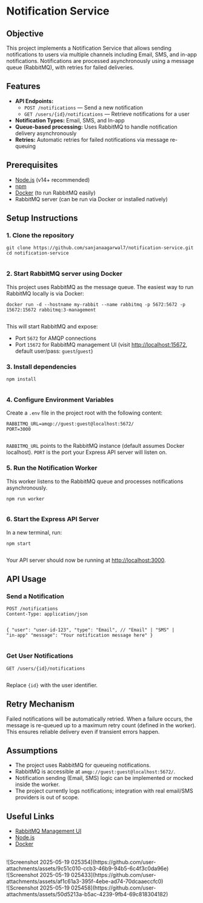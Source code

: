 

  <h1>Notification Service</h1>

  <h2>Objective</h2>
  <p>
    This project implements a Notification Service that allows sending notifications to users via multiple channels including Email, SMS, and in-app notifications. Notifications are processed asynchronously using a message queue (RabbitMQ), with retries for failed deliveries.
  </p>

  <h2>Features</h2>
  <ul>
    <li><strong>API Endpoints:</strong>
      <ul>
        <li><code>POST /notifications</code> — Send a new notification</li>
        <li><code>GET /users/{id}/notifications</code> — Retrieve notifications for a user</li>
      </ul>
    </li>
    <li><strong>Notification Types:</strong> Email, SMS, and In-app</li>
    <li><strong>Queue-based processing:</strong> Uses RabbitMQ to handle notification delivery asynchronously</li>
    <li><strong>Retries:</strong> Automatic retries for failed notifications via message re-queuing</li>
  </ul>

  <h2>Prerequisites</h2>
  <ul>
    <li><a href="https://nodejs.org/" target="_blank" rel="noopener noreferrer">Node.js</a> (v14+ recommended)</li>
    <li><a href="https://www.npmjs.com/" target="_blank" rel="noopener noreferrer">npm</a></li>
    <li><a href="https://www.docker.com/get-started" target="_blank" rel="noopener noreferrer">Docker</a> (to run RabbitMQ easily)</li>
    <li>RabbitMQ server (can be run via Docker or installed natively)</li>
  </ul>

  <h2>Setup Instructions</h2>

  <h3>1. Clone the repository</h3>
  <pre><code>git clone https://github.com/sanjanaagarwal7/notification-service.git
cd notification-service
  </code></pre>

  <h3>2. Start RabbitMQ server using Docker</h3>
  <p>This project uses RabbitMQ as the message queue. The easiest way to run RabbitMQ locally is via Docker:</p>
  <pre><code>docker run -d --hostname my-rabbit --name rabbitmq -p 5672:5672 -p 15672:15672 rabbitmq:3-management
  </code></pre>
  <p>This will start RabbitMQ and expose:</p>
  <ul>
    <li>Port <code>5672</code> for AMQP connections</li>
    <li>Port <code>15672</code> for RabbitMQ management UI (visit <a href="http://localhost:15672" target="_blank" rel="noopener noreferrer">http://localhost:15672</a>, default user/pass: <code>guest</code>/<code>guest</code>)</li>
  </ul>

  <h3>3. Install dependencies</h3>
  <pre><code>npm install
  </code></pre>

  <h3>4. Configure Environment Variables</h3>
  <p>Create a <code>.env</code> file in the project root with the following content:</p>
  <pre><code>RABBITMQ_URL=amqp://guest:guest@localhost:5672/
PORT=3000
  </code></pre>
  <p><code>RABBITMQ_URL</code> points to the RabbitMQ instance (default assumes Docker localhost). <code>PORT</code> is the port your Express API server will listen on.</p>

  <h3>5. Run the Notification Worker</h3>
  <p>This worker listens to the RabbitMQ queue and processes notifications asynchronously.</p>
  <pre><code>npm run worker
  </code></pre>

  <h3>6. Start the Express API Server</h3>
  <p>In a new terminal, run:</p>
  <pre><code>npm start
  </code></pre>
  <p>Your API server should now be running at <a href="http://localhost:3000" target="_blank" rel="noopener noreferrer">http://localhost:3000</a>.</p>

  <h2>API Usage</h2>

  <h3>Send a Notification</h3>
  <pre><code>POST /notifications
Content-Type: application/json

{
  "user": "user-id-123",
  "type": "Email",        // "Email" | "SMS" | "in-app"
  "message": "Your notification message here"
}
  </code></pre>

  <h3>Get User Notifications</h3>
  <pre><code>GET /users/{id}/notifications
  </code></pre>
  <p>Replace <code>{id}</code> with the user identifier.</p>

  <h2>Retry Mechanism</h2>
  <p>Failed notifications will be automatically retried. When a failure occurs, the message is re-queued up to a maximum retry count (defined in the worker). This ensures reliable delivery even if transient errors happen.</p>

  <h2>Assumptions</h2>
  <ul>
    <li>The project uses RabbitMQ for queueing notifications.</li>
    <li>RabbitMQ is accessible at <code>amqp://guest:guest@localhost:5672/</code>.</li>
    <li>Notification sending (Email, SMS) logic can be implemented or mocked inside the worker.</li>
    <li>The project currently logs notifications; integration with real email/SMS providers is out of scope.</li>
  </ul>

  <h2>Useful Links</h2>
  <ul>
    <li><a href="http://localhost:15672" target="_blank" rel="noopener noreferrer">RabbitMQ Management UI</a></li>
    <li><a href="https://nodejs.org/" target="_blank" rel="noopener noreferrer">Node.js</a></li>
    <li><a href="https://www.docker.com/get-started" target="_blank" rel="noopener noreferrer">Docker</a></li>
  </ul>
  


<br>
![Screenshot 2025-05-19 025354](https://github.com/user-attachments/assets/9c51c010-ccb3-46b9-94b5-6c4f3c0da96e)<br>
![Screenshot 2025-05-19 025433](https://github.com/user-attachments/assets/af1c61a3-395f-4ebe-ad74-70dcaaeccfc0)<br>
![Screenshot 2025-05-19 025458](https://github.com/user-attachments/assets/50d5213a-b5ac-4239-9fb4-69c818304182)


